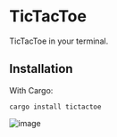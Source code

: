 # TicTacToe

TicTacToe in your terminal.

## Installation

With Cargo:

```
cargo install tictactoe
```

![image](https://user-images.githubusercontent.com/65955464/121777443-b3220a80-cbaf-11eb-9fce-6534fcd6b401.png)
